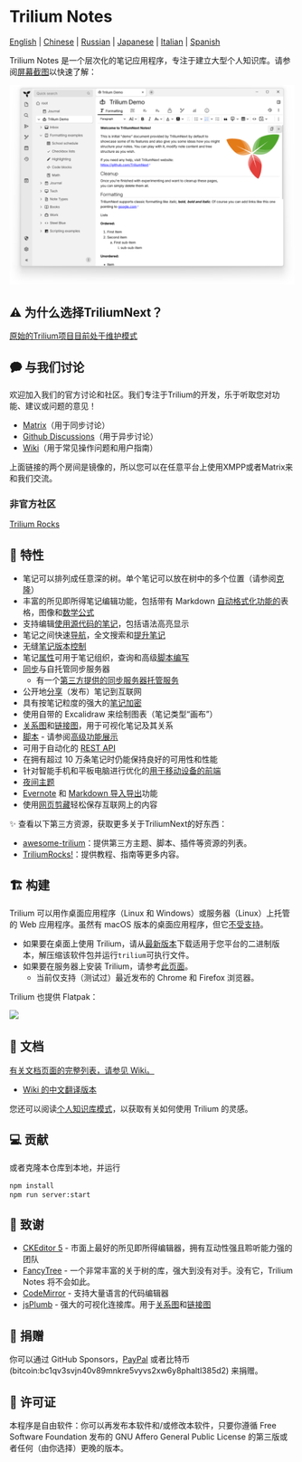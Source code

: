 # Trilium Notes

[English](../README.md) | [Chinese](./README-ZH_CN.md) | [Russian](./README.ru.md) | [Japanese](./README.ja.md) | [Italian](./README.it.md) | [Spanish](./README.es.md)

Trilium Notes 是一个层次化的笔记应用程序，专注于建立大型个人知识库。请参阅[屏幕截图](https://triliumnext.github.io/Docs/Wiki/screenshot-tour)以快速了解：

<a href="https://triliumnext.github.io/Docs/Wiki/screenshot-tour"><img src="./app.png" alt="Trilium Screenshot" width="1000"></a>

## ⚠️ 为什么选择TriliumNext？

[原始的Trilium项目目前处于维护模式](https://github.com/zadam/trilium/issues/4620)

## 🗭 与我们讨论

欢迎加入我们的官方讨论和社区。我们专注于Trilium的开发，乐于听取您对功能、建议或问题的意见！

- [Matrix](https://matrix.to/#/#triliumnext:matrix.org)（用于同步讨论）
- [Github Discussions](https://github.com/TriliumNext/Notes/discussions)（用于异步讨论）
- [Wiki](https://triliumnext.github.io/Docs/)（用于常见操作问题和用户指南）

上面链接的两个房间是镜像的，所以您可以在任意平台上使用XMPP或者Matrix来和我们交流。

### 非官方社区

[Trilium Rocks](https://discord.gg/aqdX9mXX4r)

## 🎁 特性

* 笔记可以排列成任意深的树。单个笔记可以放在树中的多个位置（请参阅[克隆](https://triliumnext.github.io/Docs/Wiki/cloning-notes)）
* 丰富的所见即所得笔记编辑功能，包括带有 Markdown [自动格式化功能的](https://triliumnext.github.io/Docs/Wiki/text-notes#autoformat)表格，图像和[数学公式](https://triliumnext.github.io/Docs/Wiki/text-notes#math-support)
* 支持编辑[使用源代码的笔记](https://triliumnext.github.io/Docs/Wiki/code-notes)，包括语法高亮显示
* 笔记之间快速[导航](https://triliumnext.github.io/Docs/Wiki/note-navigation)，全文搜索和[提升笔记](https://triliumnext.github.io/Docs/Wiki/note-hoisting)
* 无缝[笔记版本控制](https://triliumnext.github.io/Docs/Wiki/note-revisions)
* 笔记[属性](https://triliumnext.github.io/Docs/Wiki/attributes)可用于笔记组织，查询和高级[脚本编写](https://triliumnext.github.io/Docs/Wiki/scripts)
* [同步](https://triliumnext.github.io/Docs/Wiki/synchronization)与自托管同步服务器
  * 有一个[第三方提供的同步服务器托管服务](https://trilium.cc/paid-hosting)
* 公开地[分享](https://triliumnext.github.io/Docs/Wiki/sharing)（发布）笔记到互联网
* 具有按笔记粒度的强大的[笔记加密](https://triliumnext.github.io/Docs/Wiki/protected-notes)
* 使用自带的 Excalidraw 来绘制图表（笔记类型“画布”）
* [关系图](https://triliumnext.github.io/Docs/Wiki/relation-map)和[链接图](https://triliumnext.github.io/Docs/Wiki/link-map)，用于可视化笔记及其关系
* [脚本](https://triliumnext.github.io/Docs/Wiki/scripts) - 请参阅[高级功能展示](https://triliumnext.github.io/Docs/Wiki/advanced-showcases)
* 可用于自动化的 [REST API](https://triliumnext.github.io/Docs/Wiki/etapi)
* 在拥有超过 10 万条笔记时仍能保持良好的可用性和性能
* 针对智能手机和平板电脑进行优化的[用于移动设备的前端](https://triliumnext.github.io/Docs/Wiki/mobile-frontend)
* [夜间主题](https://triliumnext.github.io/Docs/Wiki/themes)
* [Evernote](https://triliumnext.github.io/Docs/Wiki/evernote-import) 和 [Markdown 导入导出](https://triliumnext.github.io/Docs/Wiki/markdown)功能
* 使用[网页剪藏](https://triliumnext.github.io/Docs/Wiki/web-clipper)轻松保存互联网上的内容

✨ 查看以下第三方资源，获取更多关于TriliumNext的好东西：

- [awesome-trilium](https://github.com/Nriver/awesome-trilium)：提供第三方主题、脚本、插件等资源的列表。
- [TriliumRocks!](https://trilium.rocks/)：提供教程、指南等更多内容。

## 🏗 构建

Trilium 可以用作桌面应用程序（Linux 和 Windows）或服务器（Linux）上托管的 Web 应用程序。虽然有 macOS 版本的桌面应用程序，但它[不受支持](https://triliumnext.github.io/Docs/Wiki/faq#mac-os-support)。

* 如果要在桌面上使用 Trilium，请从[最新版本](https://github.com/TriliumNext/Notes/releases/latest)下载适用于您平台的二进制版本，解压缩该软件包并运行`trilium`可执行文件。
* 如果要在服务器上安装 Trilium，请参考[此页面](https://triliumnext.github.io/Docs/Wiki/server-installation)。
  * 当前仅支持（测试过）最近发布的 Chrome 和 Firefox 浏览器。

Trilium 也提供 Flatpak：

[<img width="240" src="https://flathub.org/assets/badges/flathub-badge-en.png">](https://flathub.org/apps/details/com.github.zadam.trilium)

## 📝 文档

[有关文档页面的完整列表，请参见 Wiki。](https://triliumnext.github.io/Docs/)

* [Wiki 的中文翻译版本](https://github.com/baddate/trilium/wiki/)

您还可以阅读[个人知识库模式](https://triliumnext.github.io/Docs/Wiki/patterns-of-personal-knowledge)，以获取有关如何使用 Trilium 的灵感。

## 💻 贡献


或者克隆本仓库到本地，并运行

```shell
npm install
npm run server:start
```

## 👏 致谢

* [CKEditor 5](https://github.com/ckeditor/ckeditor5) - 市面上最好的所见即所得编辑器，拥有互动性强且聆听能力强的团队
* [FancyTree](https://github.com/mar10/fancytree) - 一个非常丰富的关于树的库，强大到没有对手。没有它，Trilium Notes 将不会如此。
* [CodeMirror](https://github.com/codemirror/CodeMirror) - 支持大量语言的代码编辑器
* [jsPlumb](https://github.com/jsplumb/jsplumb) - 强大的可视化连接库。用于[关系图](https://triliumnext.github.io/Docs/Wiki/relation-map)和[链接图](https://triliumnext.github.io/Docs/Wiki/link-map)

## 🤝 捐赠

你可以通过 GitHub Sponsors，[PayPal](https://paypal.me/za4am) 或者比特币 (bitcoin:bc1qv3svjn40v89mnkre5vyvs2xw6y8phaltl385d2) 来捐赠。

## 🔑 许可证

本程序是自由软件：你可以再发布本软件和/或修改本软件，只要你遵循 Free Software Foundation 发布的 GNU Affero General Public License 的第三版或者任何（由你选择）更晚的版本。
